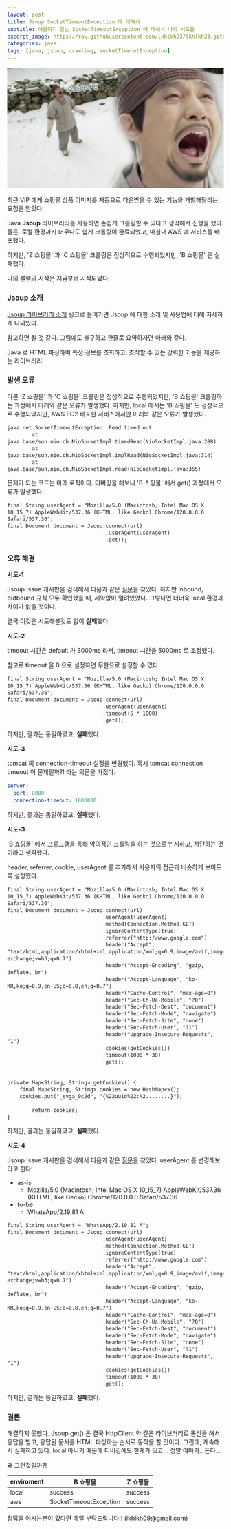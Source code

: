 ```yaml
---
layout: post
title: Jsoup SocketTimeoutException 에 대해서
subtitle: 해결되지 않는 SocketTimeoutException 에 대해서 나의 시도들
excerpt_image: https://raw.githubusercontent.com/lkhlkh23/lkhlkh23.github.io/master/images/2024-01-02/banner.png
categories: java
tags: [java, jsoup, crawling, socketTimeoutException]
---
```


![banner](https://raw.githubusercontent.com/lkhlkh23/lkhlkh23.github.io/master/images/2024-01-02/banner.png)

최근 VIP 에게 쇼핑몰 상품 이미지를 자동으로 다운받을 수 있는 기능을 개발해달라는 요청을 받았다.

Java **Jsoup** 라이브러리를 사용하면 손쉽게 크롤링할 수 있다고 생각해서 진행을 했다.
물론, 로컬 환경까지 너무나도 쉽게 크롤링이 완료되었고, 마침내 AWS 에 서비스를 배포했다.

하지만, 'Z 쇼핑몰' 과 'C 쇼핑몰' 크롤링은 정상적으로 수행되었지만, 'B 쇼핑몰' 은 실패했다.

나의 불행의 시작은 지금부터 시작되었다.

### Jsoup 소개

[Jsoup 라이브러리 소개](https://jsoup.org/) 링크로 들어가면 Jsoup 에 대한 소개 및 사용법에 대해 자세하게 나와있다.

참고하면 될 것 같다. 그럼에도 불구하고 한줄로 요약하자면 아래와 같다.

Java 로 HTML 파싱하여 특정 정보를 조회하고, 조작할 수 있는 강력한 기능을 제공하는 라이브러리


### 발생 오류

다른 'Z 쇼핑몰' 과 'C 쇼핑몰' 크롤링은 정상적으로 수행되었지만, 'B 쇼핑몰' 크롤링하는 과정에서 아래와 같은 오류가 발생했다. 하지만, local 에서는 'B 쇼핑몰' 도 정상적으로 수행되었지만, AWS EC2 배포한 서비스에서만 아래와 같은 오류가 발생했다.

```
java.net.SocketTimeoutException: Read timed out
        at java.base/sun.nio.ch.NioSocketImpl.timedRead(NioSocketImpl.java:288)
        at java.base/sun.nio.ch.NioSocketImpl.implRead(NioSocketImpl.java:314)
        at java.base/sun.nio.ch.NioSocketImpl.read(NioSocketImpl.java:355)
```

문제가 되는 코드는 아래 로직이다. 디버깅을 해보니 'B 쇼핑몰' 에서 get() 과정에서 오류가 발생했다.

```
final String userAgent = "Mozilla/5.0 (Macintosh; Intel Mac OS X 10_15_7) AppleWebKit/537.36 (KHTML, like Gecko) Chrome/120.0.0.0 Safari/537.36";
final Document document = Jsoup.connect(url)
                                .userAgent(userAgent)
                                .get();
```

### 오류 해결

**시도-1**

Jsoup Issue 게시판을 검색해서 다음과 같은 [질문](https://github.com/jhy/jsoup/issues/1165)을 찾았다. 하지만 inbound, outbound 규칙 모두 확인했을 때, 제약없이 열려있었다. 그렇다면 더더욱 local 환경과 차이가 없을 것이다.

결국 이것은 시도해볼것도 없이 **실패**했다.

**시도-2**

timeout 시간은 default 가 3000ms 라서, timeout 시간을 5000ms 로 조정했다.

참고로 timeout 을 0 으로 설정하면 무한으로 설정할 수 있다.

```
final String userAgent = "Mozilla/5.0 (Macintosh; Intel Mac OS X 10_15_7) AppleWebKit/537.36 (KHTML, like Gecko) Chrome/120.0.0.0 Safari/537.36";
final Document document = Jsoup.connect(url)
                               .userAgent(userAgent)
                               .timeout(5 * 1000)
                               .get();
```

하지만, 결과는 동일하였고, **실패**했다.

**시도-3**

tomcat 의 connection-timeout 설정을 변경했다. 혹시 tomcat connection timeout 이 문제일까?! 라는 의문을 가졌다.

```yaml
server:
  port: 8080
  connection-timeout: 1800000
```

하지만, 결과는 동일하였고, **실패**했다.

**시도-3**

'B 쇼핑몰' 에서 프로그램을 통해 악의적인 크롤링을 하는 것으로 인지하고, 차단하는 것이라고 생각했다.

header, referrer, cookie, userAgent 를 추가해서 사용자의 접근과 비슷하게 보이도록 설정했다.

```
final String userAgent = "Mozilla/5.0 (Macintosh; Intel Mac OS X 10_15_7) AppleWebKit/537.36 (KHTML, like Gecko) Chrome/120.0.0.0 Safari/537.36";
final Document document = Jsoup.connect(url)
                               .userAgent(userAgent)
                               .method(Connection.Method.GET)
                               .ignoreContentType(true)
                               .referrer("http://www.google.com")
                               .header("Accept", "text/html,application/xhtml+xml,application/xml;q=0.9,image/avif,image/webp,image/apng,*/*;q=0.8,application/signed-exchange;v=b3;q=0.7")
                               .header("Accept-Encoding", "gzip, deflate, br")
                               .header("Accept-Language", "ko-KR,ko;q=0.9,en-US;q=0.8,en;q=0.7")
                               .header("Cache-Control", "max-age=0")
                               .header("Sec-Ch-Ua-Mobile", "?0")
                               .header("Sec-Fetch-Dest", "document")
                               .header("Sec-Fetch-Mode", "navigate")
                               .header("Sec-Fetch-Site", "none")
                               .header("Sec-Fetch-User", "?1")
                               .header("Upgrade-Insecure-Requests", "1")
                               .cookies(getCookies())
                               .timeout(1000 * 30)
                               .get();


private Map<String, String> getCookies() {
	final Map<String, String> cookies = new HashMap<>();
	cookies.put("_evga_0c2d", "{%22uuid%22:%2........}");

        return cookies;
}
```

하지만, 결과는 동일하였고, **실패**했다.

**시도-4**

Jsoup Issue 게시판을 검색해서 다음과 같은 [질문](https://github.com/jhy/jsoup/issues/1740)을 찾았다. userAgent 를 변경해보라고 한다!

- as-is
  - Mozilla/5.0 (Macintosh; Intel Mac OS X 10_15_7) AppleWebKit/537.36 (KHTML, like Gecko) Chrome/120.0.0.0 Safari/537.36
- to-be
  - WhatsApp/2.19.81 A

```
final String userAgent = "WhatsApp/2.19.81 A";
final Document document = Jsoup.connect(url)
                               .userAgent(userAgent)
                               .method(Connection.Method.GET)
                               .ignoreContentType(true)
                               .referrer("http://www.google.com")
                               .header("Accept", "text/html,application/xhtml+xml,application/xml;q=0.9,image/avif,image/webp,image/apng,*/*;q=0.8,application/signed-exchange;v=b3;q=0.7")
                               .header("Accept-Encoding", "gzip, deflate, br")
                               .header("Accept-Language", "ko-KR,ko;q=0.9,en-US;q=0.8,en;q=0.7")
                               .header("Cache-Control", "max-age=0")
                               .header("Sec-Ch-Ua-Mobile", "?0")
                               .header("Sec-Fetch-Dest", "document")
                               .header("Sec-Fetch-Mode", "navigate")
                               .header("Sec-Fetch-Site", "none")
                               .header("Sec-Fetch-User", "?1")
                               .header("Upgrade-Insecure-Requests", "1")
                               .cookies(getCookies())
                               .timeout(1000 * 30)
                               .get();
```

하지만, 결과는 동일하였고, **실패**했다.

### 결론

해결하지 못했다. Jsoup get() 은 결국 HttpClient 와 같은 라이브러리로 통신을 해서 응답을 받고, 응답된 문서를 HTML 파싱하는 순서로 동작을 할 것이다. 그런데, 계속해서 실패하고 있다. local 아니기 때문에 디버깅에도 한계가 있고… 정말 야마가.. 돈다…

왜 그런것일까?!

| enviroment | B 쇼핑몰 | Z 쇼핑몰 |
| --- | --- | --- |
| local | success | success |
| aws | SocketTimeoutException | success |

정답을 아시는분이 있다면 메일 부탁드립니다!! (lkhlkh09@gmail.com)
